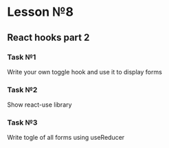# Lesson №8

## React hooks part 2

### Task №1 

Write your own toggle hook and use it to display forms

### Task №2

Show react-use library

### Task №3

Write togle of all forms using useReducer

